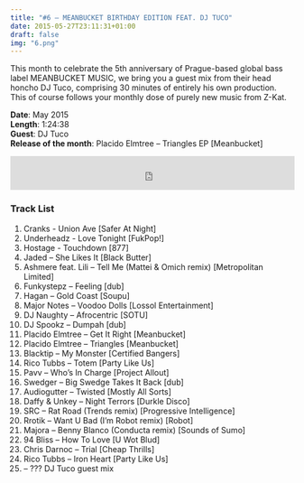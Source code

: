 ```yaml
---
title: "#6 – MEANBUCKET BIRTHDAY EDITION FEAT. DJ TUCO"
date: 2015-05-27T23:11:31+01:00
draft: false
img: "6.png"
---
```


This month to celebrate the 5th anniversary of Prague-based global bass label MEANBUCKET MUSIC, we bring you a guest mix from their head honcho DJ Tuco, comprising 30 minutes of entirely his own production. This of course follows your monthly dose of purely new music from Z-Kat.

**Date**: May 2015  
**Length**: 1:24:38  
**Guest**: DJ Tuco  
**Release of the month**: Placido Elmtree – Triangles EP [Meanbucket]

<div>
<iframe width="100%" height="60" src="https://www.mixcloud.com/widget/iframe/?hide_cover=1&mini=1&feed=%2Fzkat%2Fmasquerave-podcast-6-meanbucket-birthday-edition-feat-dj-tuco%2F" frameborder="0" ></iframe>
</div>

### Track List

1. Cranks - Union Ave [Safer At Night]
2. Underheadz - Love Tonight [FukPop!]
3. Hostage - Touchdown [877]
4. Jaded – She Likes It [Black Butter]
5. Ashmere feat. Lili – Tell Me (Mattei & Omich remix) [Metropolitan Limited]
6. Funkystepz – Feeling [dub]
7. Hagan – Gold Coast [Soupu]
8. Major Notes – Voodoo Dolls [Lossol Entertainment]
9. DJ Naughty – Afrocentric [SOTU]
10. DJ Spookz – Dumpah [dub]
11. Placido Elmtree – Get It Right [Meanbucket]
12. Placido Elmtree – Triangles [Meanbucket]
13. Blacktip – My Monster [Certified Bangers]
14. Rico Tubbs – Totem [Party Like Us]
15. Pavv – Who’s In Charge [Project Allout]
16. Swedger – Big Swedge Takes It Back [dub]
17. Audiogutter – Twisted [Mostly All Sorts]
18. Daffy & Unkey – Night Terrors [Durkle Disco]
19. SRC – Rat Road (Trends remix) [Progressive Intelligence]
20. Rrotik – Want U Bad (I’m Robot remix) [Robot]
21. Majora – Benny Blanco (Conducta remix) [Sounds of Sumo]
22. 94 Bliss – How To Love [U Wot Blud]
23. Chris Darnoc – Trial [Cheap Thrills]
24. Rico Tubbs – Iron Heart [Party Like Us]
25. – ??? DJ Tuco guest mix